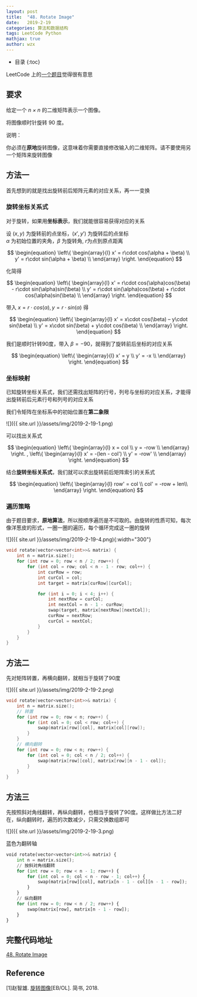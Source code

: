 ```yaml
---
layout: post
title:  "48. Rotate Image"
date:   2019-2-19
categories: 算法和数据结构
tags: LeetCode Python
mathjax: true
author: wzx
---
```


- 目录
{:toc}

LeetCode 上的[一个题目](https://leetcode.com/problems/rotate-image/)觉得很有意思





## 要求
给定一个 *n × n* 的二维矩阵表示一个图像。

将图像顺时针旋转 90 度。

说明：

你必须在**原地**旋转图像，这意味着你需要直接修改输入的二维矩阵。请不要使用另一个矩阵来旋转图像

## 方法一
首先想到的就是找出旋转前后矩阵元素的对应关系，再一一变换

### 旋转坐标关系式
对于旋转，如果用**坐标表示**，我们就能很容易获得对应的关系

设 $(x,y)$ 为旋转前的点坐标，$(x',y')$ 为旋转后的点坐标  
$\alpha$ 为初始位置的夹角，$\beta$ 为旋转角, $r$为点到原点距离

$$
\begin{equation}
    \left\{
        \begin{array}{l}
            x' = r\cdot cos(\alpha + \beta) \\
            y' = r\cdot sin(\alpha + \beta) \\
        \end{array}
    \right.
\end{equation}
$$

化简得

$$
\begin{equation}
    \left\{
        \begin{array}{l}
            x' = r\cdot cos(\alpha)cos(\beta) - r\cdot sin(\alpha)sin(\beta) \\
            y' = r\cdot sin(\alpha)cos(\beta) + r\cdot cos(\alpha)sin(\beta) \\
        \end{array}
    \right.
\end{equation}
$$

带入 $x = r\cdot cos(\alpha) , y = r\cdot sin(\alpha)$ 得

$$
\begin{equation}
    \left\{
        \begin{array}{l}
            x' = x\cdot cos(\beta) – y\cdot sin(\beta) \\
            y' = x\cdot sin(\beta) + y\cdot cos(\beta) \\
        \end{array}
    \right.
\end{equation}
$$

我们是顺时针转90度，带入 $\beta=-90$，就得到了旋转前后坐标的对应关系

$$
\begin{equation}
    \left\{
        \begin{array}{l}
            x' =  y \\
            y' = -x \\
        \end{array}
    \right.
\end{equation}
$$

### 坐标映射
已知旋转坐标关系式，我们还需找出矩阵的行号，列号与坐标的对应关系，才能得出旋转前后元素行号和列号的对应关系

我们令矩阵在坐标系中的初始位置在**第二象限**

![]({{ site.url }}/assets/img/2019-2-19-1.png)

可以找出关系式

$$
\begin{equation}
    \left\{
        \begin{array}{l}
            x =  col \\
            y = -row \\
        \end{array}
    \right.
    ,
    \left\{
        \begin{array}{l}
            x' =  -(len - col') \\
            y' = -row' \\
        \end{array}
    \right.
\end{equation}
$$

结合**旋转坐标关系式**，我们就可以求出旋转前后矩阵索引的关系式

$$
\begin{equation}
    \left\{
        \begin{array}{l}
            row' =  col \\
            col' = -row + len\\
        \end{array}
    \right.
\end{equation}
$$

### 遍历策略
由于题目要求，**原地算法**，所以按顺序遍历是不可取的。由旋转的性质可知，每次像洋葱皮的形式，一圈一圈的遍历，每个循环完成这一圈的旋转

![]({{ site.url }}/assets/img/2019-2-19-4.png){:width="300"}

```c++
void rotate(vector<vector<int>>& matrix) {
	int n = matrix.size();
	for (int row = 0; row < n / 2; row++) {
		for (int col = row; col < n - 1 - row; col++) {
			int curRow = row;
			int curCol = col;
			int target = matrix[curRow][curCol];

			for (int i = 0; i < 4; i++) {
				int nextRow = curCol;
				int nextCol = n - 1 - curRow;
				swap(target, matrix[nextRow][nextCol]);
				curRow = nextRow;
				curCol = nextCol;
			}
		}
	}
}
```

## 方法二
先对矩阵转置，再横向翻转，就相当于旋转了90度

![]({{ site.url }}/assets/img/2019-2-19-2.png)

```c++
void rotate(vector<vector<int>>& matrix) {
	int n = matrix.size();
	// 转置
	for (int row = 0; row < n; row++) {
		for (int col = 0; col < row; col++) {
			swap(matrix[row][col], matrix[col][row]);
		}
	}
	// 横向翻转
	for (int row = 0; row < n; row++) {
		for (int col = 0; col < n / 2; col++) {
			swap(matrix[row][col], matrix[row][n - 1 - col]);
		}
	}
}
```

## 方法三
先按照斜对角线翻转，再纵向翻转，也相当于旋转了90度。这样做比方法二好在，纵向翻转时，遍历的次数减少，只需交换数组即可

![]({{ site.url }}/assets/img/2019-2-19-3.png)

蓝色为翻转轴

```python
void rotate(vector<vector<int>>& matrix) {
	int n = matrix.size();
	// 按斜对角线翻转
	for (int row = 0; row < n - 1; row++) {
		for (int col = 0; col < n - row - 1; col++) {
			swap(matrix[row][col], matrix[n - 1 - col][n - 1 - row]);
		}
	}
	// 纵向翻转
	for (int row = 0; row < n / 2; row++) {
		swap(matrix[row], matrix[n - 1 - row]);
	}
}
```

## 完整代码地址
[48. Rotate Image](https://github.com/wzx140/LeetCode/blob/master/src/main/c%2B%2B/48.%20Rotate%20Image.cpp)

## Reference
[1]赵智雄. [旋转图像](https://www.jianshu.com/p/3ce303c9f455.)[EB/OL]. 简书, 2018.
